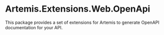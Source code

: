 ﻿# Artemis.Extensions.Web.OpenApi

This package provides a set of extensions for Artemis to generate OpenAPI documentation for your API.
